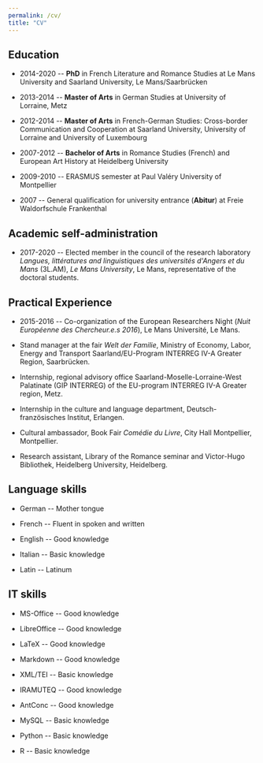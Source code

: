 ```yaml
---
permalink: /cv/
title: "CV"
---
```


## Education

* 2014-2020 -- **PhD** in French Literature and Romance Studies at Le Mans University and Saarland University, Le Mans/Saarbrücken

* 2013-2014 -- **Master of Arts** in German Studies at University of Lorraine, Metz

* 2012-2014 -- **Master of Arts** in French-German Studies: Cross-border Communication and Cooperation at Saarland University, University of Lorraine and University of Luxembourg

* 2007-2012 -- **Bachelor of Arts** in Romance Studies (French) and European Art History at Heidelberg University

* 2009-2010 -- ERASMUS semester at Paul Valéry University of Montpellier

* 2007 -- General qualification for university entrance (**Abitur**) at Freie Waldorfschule Frankenthal

## Academic self-administration

* 2017-2020 -- Elected member in the council of the research laboratory *Langues, littératures and linguistiques des universités d'Angers et du Mans* (3L.AM), *Le Mans University*, Le Mans, representative of the doctoral students.

## Practical Experience

* 2015-2016 -- Co-organization of the European Researchers Night (*Nuit Européenne des Chercheur.e.s 2016*), Le Mans Université, Le Mans.

* Stand manager at the fair *Welt der Familie*, Ministry of Economy, Labor, Energy and Transport Saarland/EU-Program INTERREG IV-A Greater Region, Saarbrücken.

* Internship, regional advisory office Saarland-Moselle-Lorraine-West Palatinate (GIP INTERREG) of the EU-program INTERREG IV-A Greater region, Metz.

* Internship in the culture and language department, Deutsch-französisches Institut, Erlangen.

* Cultural ambassador, Book Fair *Comédie du Livre*, City Hall Montpellier, Montpellier.

* Research assistant, Library of the Romance seminar and Victor-Hugo Bibliothek, Heidelberg University, Heidelberg.

## Language skills

* German -- Mother tongue

* French -- Fluent in spoken and written

* English -- Good knowledge

* Italian -- Basic knowledge

* Latin -- Latinum

## IT skills

* MS-Office -- Good knowledge

* LibreOffice -- Good knowledge

* LaTeX -- Good knowledge

* Markdown -- Good knowledge

* XML/TEI -- Basic knowledge

* IRAMUTEQ -- Good knowledge

* AntConc -- Good knowledge

* MySQL -- Basic knowledge

* Python -- Basic knowledge

* R -- Basic knowledge
